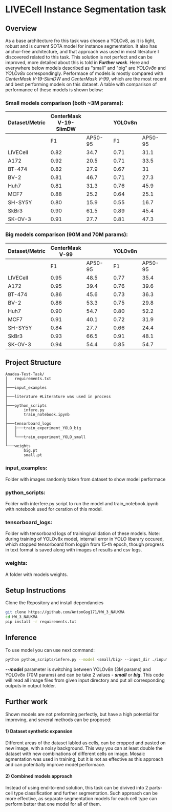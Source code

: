 
# LIVECell Instance Segmentation task

## Overview
As a base architecture fro this task was chosen a YOLOv8, as it is light, robust and is current SOTA model for instance segmentation. It also has anchor-free architecture, and that approach was used in most literature I discovered related to this task. This solution is not perfect and can be improved, more detailed about this is told in ***Further work***. Here and everywhere below models described as "small" and "big" are *YOLOv8n* and *YOLOv8x* correspondingly. Performace of models is mostly compared with *CenterMask V-19-SlimDW* and *CenterMask V-99*, which are the most recent and best performing models on this dataset. A table with comparison of performance of these models is shown below:

### Small models comparison (both ~3M params):
| Dataset/Metric | CenterMask V-19-SlimDW | | | YOLOv8n | | |
| --- | --- | --- | --- | --- | --- | --- |
| | F1 | AP50-95 | | F1 | AP50-95 | |
| LIVECell | 0.82 | 34.7 | | 0.71 | 31.1 | |
| A172 | 0.92 | 20.5 | | 0.71 | 33.5 | |
| BT-474 | 0.82 | 27.9 | | 0.67 | 31 | |
| BV-2 | 0.81 | 46.7 | | 0.71 | 27.3 | |
| Huh7 | 0.81 | 31.3 | | 0.76 | 45.9 | |
| MCF7 | 0.88 | 25.2 | | 0.64 | 25.1 | |
| SH-SY5Y | 0.80 | 15.9 | | 0.55 | 16.7 | |
| SkBr3 | 0.90 | 61.5 | | 0.89 | 45.4 | |
| SK-OV-3 | 0.91 | 27.7 | | 0.81 | 47.3 | |

### Big models comparison (90M and 70M params):

| Dataset/Metric | CenterMask V-99 | | | YOLOv8n | | |
| --- | --- | --- | --- | --- | --- | --- |
| | F1 | AP50-95 | | F1 | AP50-95 | |
| LIVECell | 0.95 | 48.5 | | 0.77 | 35.4 | |
| A172 | 0.95 | 39.4 | | 0.76 | 39.6 | |
| BT-474 | 0.86 | 45.6 | | 0.73 | 36.3 | |
| BV-2 | 0.86 | 53.3 | | 0.75 | 29.8 | |
| Huh7 | 0.90 | 54.7 | | 0.80 | 52.2 | |
| MCF7 | 0.91 | 40.1 | | 0.72 | 31.9 | |
| SH-SY5Y | 0.84 | 27.7 | | 0.66 | 24.4 | |
| SkBr3 | 0.93 | 66.5 | | 0.91 | 48.1 | |
| SK-OV-3 | 0.94 | 54.4 | | 0.85 | 54.7 | |

## Project Structure
```
Anadea-Test-Task/
│   requirements.txt
│
├───input_examples
│
├───literature #Literature was used in process
│
├───python_scripts
│       infere.py
│       train_notebook.ipynb
│
├───tensorboard_logs
│   ├───train_experiment_YOLO_big
│   │
│   └───train_experiment_YOLO_small
│
└───weights
        big.pt
        small.pt
```
### input_examples:
Folder with images randomly taken from dataset to show model performace
### python_scripts:
Folder with interfere.py script to run the model and train_notebook.ipynb with notebook used for ceration of this model.
### tensorboard_logs:
Folder with tensorboard logs of training/validation of these models. Note: during training of YOLOv8x model, internall error in YOLO libarary occured, which stopped tensorboard from loggin from 15-th epoch, though progress in text format is saved along with images of results and csv logs.
### weights:
A folder with models weights.

## Setup Instructions

 Clone the Repository and install dependancies

   ```bash
   git clone https://github.com/AntonGog171/HW_3_NAUKMA
   cd HW_3_NAUKMA
   pip install -r requirements.txt
```

## Inference

To use model you can use next command:
   ```bash
python python_scripts/infere.py --model <small/big> --input_dir ./input_examples --output_dir ./output
```
***--model*** parameter is switching between YOLOv8n (3M params) and YOLOv8x (70M params) and can be take 2 values -  ***small*** or ***big***. This code will read all image files from given input directory and put all corresponding outputs in output folder.

## Further work
Shown models are not preforming perfectly, but have a high potential for improving, and several methods can be proposed:
#### 1) Dataset synthetic expansion
Different areas of the dataset labled as cells, can be cropped and pasted on new image, with a noisy background. This way you can at least double the dataset with new combinations of different cells on image. Mosaic agmentation was used in training, but it is not as effective as this approach and can potentially improve model performace.
#### 2) Combined models approach
Instead of using end-to-end solution, this task can be divived into 2 parts- cell type classification and further segmentation. Such approach can be more effective, as separate segmentation models for each cell type can perform better that one model for all of them.
